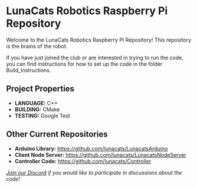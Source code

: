# LunaCats Robotics Raspberry Pi Repository

Welcome to the LunaCats Robotics Raspberry Pi Repository! This repository is the brains of the robot.

If you have just joined the club or are interested in trying to run the code, you can find instructions for how to set up the code in the folder Build_Instructions.

## Project Properties

- **LANGUAGE:**       C++
- **BUILDING:**       CMake
- **TESTING:**        Google Test

## Other Current Repositories

- **Arduino Library:** <https://github.com/lunacats/LunacatsArduino>
- **Client Node Server:** <https://github.com/lunacats/LunacatsNodeServer>
- **Controller Code:** <https://github.com/lunacats/Controller>


*[Join our Discord](https://discord.gg/q4r8ZTM) if you would like to participate in discussions about the code!*
